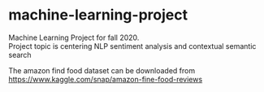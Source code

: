 # machine-learning-project
Machine Learning Project for fall 2020.  
Project topic is centering NLP sentiment analysis and contextual semantic search

The amazon find food dataset can be downloaded from https://www.kaggle.com/snap/amazon-fine-food-reviews